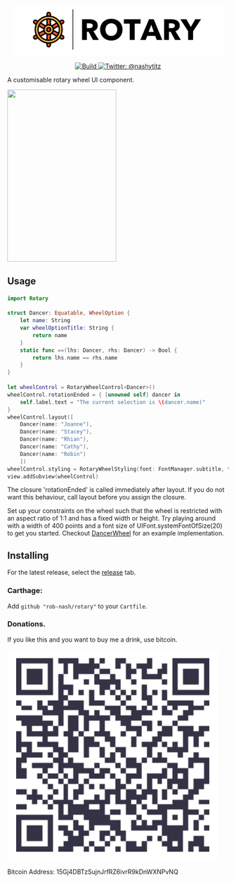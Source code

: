 <p align="center">
    <img src="Logo.png" width="480" max-width="90%" alt="Rotary" />
</p>

<p align="center">
    <a href="https://travis-ci.org/rob-nash/Rotary">
        <img src="https://travis-ci.org/rob-nash/Rotary.svg?branch=master" alt="Build" />
    </a>
    <a href="https://twitter.com/nashytitz">
        <img src="https://img.shields.io/badge/contact-@nashytitz-blue.svg?style=flat" alt="Twitter: @nashytitz" />
    </a>
</p>

A customisable rotary wheel UI component.

<p align="left"><img src="http://i.giphy.com/3o752cCLAdeybritOM.gif" width="248" height="391"/></p>

## Usage

```swift
import Rotary

struct Dancer: Equatable, WheelOption {
    let name: String
    var wheelOptionTitle: String {
        return name
    }
    static func ==(lhs: Dancer, rhs: Dancer) -> Bool {
        return lhs.name == rhs.name
    }
}

let wheelControl = RotaryWheelControl<Dancer>()
wheelControl.rotationEnded = { [unowned self] dancer in
    self.label.text = "The current selection is \(dancer.name)"
}
wheelControl.layout([
    Dancer(name: "Joanne"),
    Dancer(name: "Stacey"),
    Dancer(name: "Rhian"),
    Dancer(name: "Cathy"),
    Dancer(name: "Robin")
    ])
wheelControl.styling = RotaryWheelStyling(font: FontManager.subtitle, textColour: ColourManager.text, spindleColour: ColourManager.spindle, backgroundColour: ColourManager.wheel, innerGrooveColour: ColourManager.groove, outerGrooveColour: ColourManager.groove)
view.addSubview(wheelControl)
```

The closure 'rotationEnded' is called immediately after layout. If you do not want this behaviour, call layout before you assign the closure.

Set up your constraints on the wheel such that the wheel is restricted with an aspect ratio of 1:1 and has a fixed width or height. Try playing around with a width of 400 points and a font size of UIFont.systemFontOfSize(20) to get you started. Checkout [DancerWheel](https://github.com/rob-nash/DancerWheel) for an example implementation.


## Installing

For the latest release, select the [release](https://github.com/rob-nash/rotary/releases) tab.

### Carthage:

Add `github "rob-nash/rotary"` to your `Cartfile`.

### Donations.
<p>If you like this and you want to buy me a drink, use bitcoin.</p>

![Bitcoin Image](Resources/Bitcoin.jpg)

Bitcoin Address: 15Gj4DBTzSujnJrfRZ6ivrR9kDnWXNPvNQ
